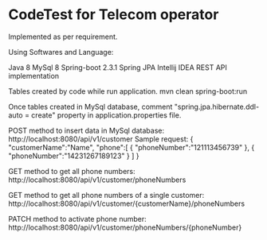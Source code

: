 # CodeTest for Telecom operator

Implemented as per requirement.

Using Softwares and Language:

Java 8
MySql 8
Spring-boot 2.3.1
Spring JPA
Intellij IDEA
REST API implementation

Tables created by code while run application.
mvn clean spring-boot:run

Once tables created in MySql database, comment "spring.jpa.hibernate.ddl-auto = create" property in application.properties file.

POST method to insert data in MySql database: http://localhost:8080/api/v1/customer
Sample request:
{
    "customerName":"Name",
    "phone":[
        {
            "phoneNumber":"121113456739"
        },
        {
            "phoneNumber":"14231267189123"
        }
    ]
}

GET method to get all phone numbers: http://localhost:8080/api/v1/customer/phoneNumbers

GET method to get all phone numbers of a single customer: http://localhost:8080/api/v1/customer/{customerName}/phoneNumbers

PATCH method to activate phone number: http://localhost:8080/api/v1/customer/phoneNumbers/{phoneNumber}
